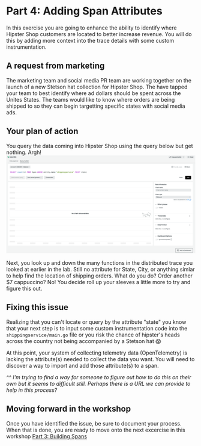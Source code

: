 # Part 4: Adding Span Attributes

In this exercise you are going to enhance the ability to identify where Hipster Shop customers are located to better increase revenue. You will do this by adding more context into the trace details with some custom instrumentation.

## A request from marketing
The marketing team and social media PR team are working together on the launch of a new Stetson hat collection for Hipster Shop. The have tapped your team to best identify where ad dollars should be spent across the Unites States. The teams would like to know where orders are being shipped to so they can begin targetting specific states with social media ads. 

## Your plan of action
You query the data coming into Hipster Shop using the query below but get nothing. Argh! 
![Cursor_and_shippingservice___shippingservice___New_Relic_One.png](images/Cursor_and_shippingservice___shippingservice___New_Relic_One.png)

Next, you look up and down the many functions in the distributed trace you looked at earlier in the lab. Still no attribute for State, City, or anything simlar to help find the location of shipping orders. What do you do? Order another $7 cappuccino? No! You decide roll up your sleeves a little more to try and figure this out. 

## Fixing this issue
Realizing that you can't locate or query by the attribute "state" you know that your next step is to input some custom instrumentation code into the `shippingservice/main.go` file or you risk the chance of hipster's heads across the country not being accompanied by a Stetson hat :scream: 

At this point, your system of collecting telemetry data (OpenTelemetry) is lacking the attribute(s) needed to collect the data you want. You will need to discover a way to import and add those attribute(s) to a span.


*^^ I'm trying to find a way for someone to figure out how to do this on their own but it seems to difficult still. Perhaps there is a URL we can provide to help in this process?*

## Moving forward in the workshop
Once you have identified the issue, be sure to document your process. When that is done, you are ready to move onto the next excercise in this workshop [Part 3: Building Spans](https://github.com/Bijesse/otel-workshop/blob/main/Part_3-Building-Spans.md)